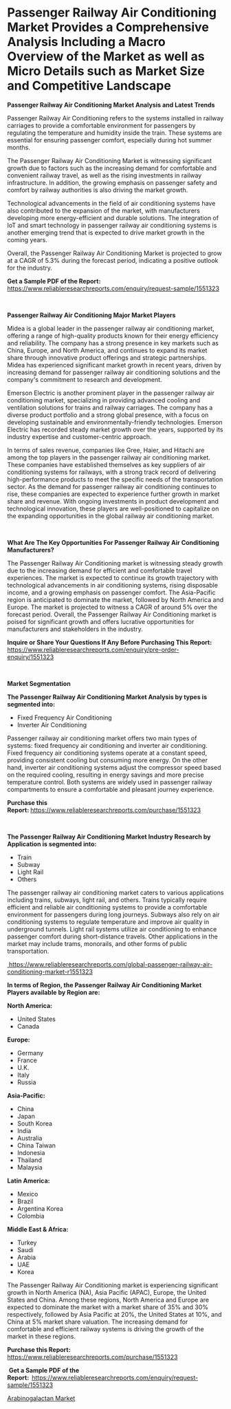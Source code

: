 <p><h1>Passenger Railway Air Conditioning Market Provides a Comprehensive Analysis Including a Macro Overview of the Market as well as Micro Details such as Market Size and Competitive Landscape</h1></p><p><strong>Passenger Railway Air Conditioning Market Analysis and Latest Trends</strong></p>
<p><p>Passenger Railway Air Conditioning refers to the systems installed in railway carriages to provide a comfortable environment for passengers by regulating the temperature and humidity inside the train. These systems are essential for ensuring passenger comfort, especially during hot summer months.</p><p>The Passenger Railway Air Conditioning Market is witnessing significant growth due to factors such as the increasing demand for comfortable and convenient railway travel, as well as the rising investments in railway infrastructure. In addition, the growing emphasis on passenger safety and comfort by railway authorities is also driving the market growth. </p><p>Technological advancements in the field of air conditioning systems have also contributed to the expansion of the market, with manufacturers developing more energy-efficient and durable solutions. The integration of IoT and smart technology in passenger railway air conditioning systems is another emerging trend that is expected to drive market growth in the coming years.</p><p>Overall, the Passenger Railway Air Conditioning Market is projected to grow at a CAGR of 5.3% during the forecast period, indicating a positive outlook for the industry.</p></p>
<p><strong>Get a Sample PDF of the Report:&nbsp;</strong> <a href="https://www.reliableresearchreports.com/enquiry/request-sample/1551323">https://www.reliableresearchreports.com/enquiry/request-sample/1551323</a></p>
<p>&nbsp;</p>
<p><strong>Passenger Railway Air Conditioning Major Market Players</strong></p>
<p><p>Midea is a global leader in the passenger railway air conditioning market, offering a range of high-quality products known for their energy efficiency and reliability. The company has a strong presence in key markets such as China, Europe, and North America, and continues to expand its market share through innovative product offerings and strategic partnerships. Midea has experienced significant market growth in recent years, driven by increasing demand for passenger railway air conditioning solutions and the company's commitment to research and development.</p><p>Emerson Electric is another prominent player in the passenger railway air conditioning market, specializing in providing advanced cooling and ventilation solutions for trains and railway carriages. The company has a diverse product portfolio and a strong global presence, with a focus on developing sustainable and environmentally-friendly technologies. Emerson Electric has recorded steady market growth over the years, supported by its industry expertise and customer-centric approach.</p><p>In terms of sales revenue, companies like Gree, Haier, and Hitachi are among the top players in the passenger railway air conditioning market. These companies have established themselves as key suppliers of air conditioning systems for railways, with a strong track record of delivering high-performance products to meet the specific needs of the transportation sector. As the demand for passenger railway air conditioning continues to rise, these companies are expected to experience further growth in market share and revenue. With ongoing investments in product development and technological innovation, these players are well-positioned to capitalize on the expanding opportunities in the global railway air conditioning market.</p></p>
<p>&nbsp;</p>
<p><strong>What Are The Key Opportunities For Passenger Railway Air Conditioning Manufacturers?</strong></p>
<p><p>The Passenger Railway Air Conditioning market is witnessing steady growth due to the increasing demand for efficient and comfortable travel experiences. The market is expected to continue its growth trajectory with technological advancements in air conditioning systems, rising disposable income, and a growing emphasis on passenger comfort. The Asia-Pacific region is anticipated to dominate the market, followed by North America and Europe. The market is projected to witness a CAGR of around 5% over the forecast period. Overall, the Passenger Railway Air Conditioning market is poised for significant growth and offers lucrative opportunities for manufacturers and stakeholders in the industry.</p></p>
<p><strong>Inquire or Share Your Questions If Any Before Purchasing This Report:</strong> <a href="https://www.reliableresearchreports.com/enquiry/pre-order-enquiry/1551323">https://www.reliableresearchreports.com/enquiry/pre-order-enquiry/1551323</a></p>
<p>&nbsp;</p>
<p><strong>Market Segmentation</strong></p>
<p><strong>The Passenger Railway Air Conditioning Market Analysis by types is segmented into:</strong></p>
<p><ul><li>Fixed Frequency Air Conditioning</li><li>Inverter Air Conditioning</li></ul></p>
<p><p>Passenger railway air conditioning market offers two main types of systems: fixed frequency air conditioning and inverter air conditioning. Fixed frequency air conditioning systems operate at a constant speed, providing consistent cooling but consuming more energy. On the other hand, inverter air conditioning systems adjust the compressor speed based on the required cooling, resulting in energy savings and more precise temperature control. Both systems are widely used in passenger railway compartments to ensure a comfortable and pleasant journey experience.</p></p>
<p><strong>Purchase this Report:&nbsp;</strong><a href="https://www.reliableresearchreports.com/purchase/1551323">https://www.reliableresearchreports.com/purchase/1551323</a></p>
<p>&nbsp;</p>
<p><strong>The Passenger Railway Air Conditioning Market Industry Research by Application is segmented into:</strong></p>
<p><ul><li>Train</li><li>Subway</li><li>Light Rail</li><li>Others</li></ul></p>
<p><p>The passenger railway air conditioning market caters to various applications including trains, subways, light rail, and others. Trains typically require efficient and reliable air conditioning systems to provide a comfortable environment for passengers during long journeys. Subways also rely on air conditioning systems to regulate temperature and improve air quality in underground tunnels. Light rail systems utilize air conditioning to enhance passenger comfort during short-distance travels. Other applications in the market may include trams, monorails, and other forms of public transportation.</p></p>
<p><a href="https://www.reliableresearchreports.com/global-passenger-railway-air-conditioning-market-r1551323">&nbsp;https://www.reliableresearchreports.com/global-passenger-railway-air-conditioning-market-r1551323</a></p>
<p><strong>In terms of Region, the Passenger Railway Air Conditioning Market Players available by Region are:</strong></p>
<p>
    <p> <strong> North America: </strong>
        <ul>
            <li>United States</li>
            <li>Canada</li>
        </ul>
        </p> 
    <p> <strong> Europe: </strong>
        <ul>
            <li>Germany</li>
            <li>France</li>
            <li>U.K.</li>
            <li>Italy</li>
            <li>Russia</li>
        </ul>
        </p> 
    <p> <strong> Asia-Pacific: </strong>
        <ul>
            <li>China</li>
            <li>Japan</li>
            <li>South Korea</li>
            <li>India</li>
            <li>Australia</li>
            <li>China Taiwan</li>
            <li>Indonesia</li>
            <li>Thailand</li>
            <li>Malaysia</li>
        </ul>
        </p> 
    <p> <strong> Latin America: </strong>
        <ul>
            <li>Mexico</li>
            <li>Brazil</li>
            <li>Argentina Korea</li>
            <li>Colombia</li>
        </ul>
        </p> 
    <p> <strong> Middle East & Africa: </strong>
        <ul>
            <li>Turkey</li>
            <li>Saudi</li>
            <li>Arabia</li>
            <li>UAE</li>
            <li>Korea</li>
        </ul>
    </p>
    </p>
<p><p>The Passenger Railway Air Conditioning market is experiencing significant growth in North America (NA), Asia Pacific (APAC), Europe, the United States and China. Among these regions, North America and Europe are expected to dominate the market with a market share of 35% and 30% respectively, followed by Asia Pacific at 20%, the United States at 10%, and China at 5% market share valuation. The increasing demand for comfortable and efficient railway systems is driving the growth of the market in these regions.</p></p>
<p><strong>Purchase this Report: </strong><a href="https://www.reliableresearchreports.com/purchase/1551323">https://www.reliableresearchreports.com/purchase/1551323</a></p>
<p>&nbsp;<strong>Get a Sample PDF of the Report:&nbsp;&nbsp;</strong><a href="https://www.reliableresearchreports.com/enquiry/request-sample/1551323">https://www.reliableresearchreports.com/enquiry/request-sample/1551323</a></p>
<p><strong></strong></p>
<p><p><a href="https://issuu.com/reportprime-2/docs/arabinogalactan-market-size-2030.pptx">Arabinogalactan Market</a></p></p>